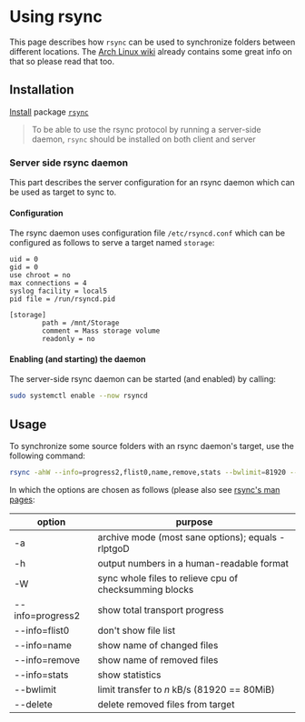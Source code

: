 # Using rsync
This page describes how `rsync` can be used to synchronize folders between different locations. The [Arch Linux wiki](https://wiki.archlinux.org/index.php/Rsync) already contains some great info on that so please read that too.

## Installation
[Install](../using-pacman.md#install-a-package) package [`rsync`](https://www.archlinux.org/packages/extra/x86_64/rsync/)

> To be able to use the rsync protocol by running a server-side daemon, `rsync` should be installed on both client and server

### Server side rsync daemon
This part describes the server configuration for an rsync daemon which can be used as target to sync to.

#### Configuration
The rsync daemon uses configuration file `/etc/rsyncd.conf` which can be configured as follows to serve a target named `storage`:
```
uid = 0
gid = 0
use chroot = no
max connections = 4
syslog facility = local5
pid file = /run/rsyncd.pid

[storage]
        path = /mnt/Storage
        comment = Mass storage volume
        readonly = no
```

#### Enabling (and starting) the daemon
The server-side rsync daemon can be started (and enabled) by calling:

```bash
sudo systemctl enable --now rsyncd
```

## Usage
To synchronize some source folders with an rsync daemon's target, use the following command:
```bash
rsync -ahW --info=progress2,flist0,name,remove,stats --bwlimit=81920 --delete <folder1> [<folder2> [<folder3> [...]]] server::storage
```

In which the options are chosen as follows (please also see [rsync's man pages](https://linux.die.net/man/1/rsync):

| option | purpose |
| --- | --- |
| -a | archive mode (most sane options); equals -rlptgoD |
| -h | output numbers in a human-readable format | 
| -W | sync whole files to relieve cpu of checksumming blocks |
| --info=progress2 | show total transport progress |
| --info=flist0 | don't show file list |
| --info=name | show name of changed files |
| --info=remove | show name of removed files |
| --info=stats | show statistics |
| --bwlimit | limit transfer to *n* kB/s (81920 == 80MiB) |
| --delete | delete removed files from target |
